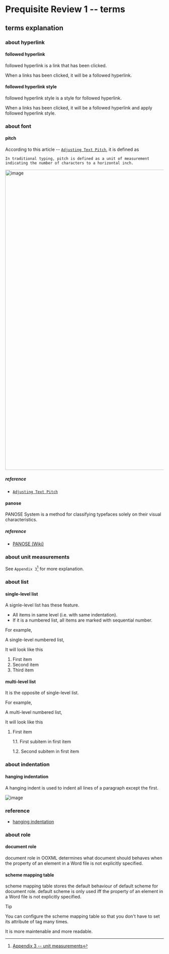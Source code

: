 # Prequisite Review 1 -- terms
## terms explanation
### about hyperlink
#### followed hyperlink
followed hyperlink is a link that has been clicked.

When a links has been clicked, it will be a followed hyperlink.

#### followed hyperlink style
followed hyperlink style is a style for followed hyperlink.

When a links has been clicked, it will be a followed hyperlink and apply followed hyperlink style.

### about font
#### pitch 
According to this article -- [`Adjusting Text Pitch`](https://wordribbon.tips.net/T013688_Adjusting_Text_Pitch.html), it is defined as 

```
In traditional typing, pitch is defined as a unit of measurement indicating the number of characters to a horizontal inch.
```

<img width="952" alt="image" src="https://github.com/user-attachments/assets/c7080e93-0684-42eb-8c76-36ee6b93e05f" />

##### reference
+ [`Adjusting Text Pitch`](https://wordribbon.tips.net/T013688_Adjusting_Text_Pitch.html)

#### panose 
PANOSE System is a method for classifying typefaces solely on their visual characteristics.

##### reference
+ [PANOSE (Wiki)](https://en.wikipedia.org/wiki/PANOSE)

### about unit measurements
See `Appendix 3`[^1] for more explanation.

### about list
#### single-level list
A signle-level list has these feature.

+ All items in same level (i.e. with same indentation).
+ If it is a numbered list, all items are marked with sequential number.

For example,

A single-level numbered list, 

It will look like this

1. First item
2. Second item
3. Third item

#### multi-level list
It is the opposite of single-level list.

For example,

A multi-level numbered list, 

It will look like this

1. First item

   1.1. First subitem in first item

   1.2. Second subitem in first item

### about indentation
#### hanging indentation
A hanging indent is used to indent all lines of a paragraph except the first.

![image](https://github.com/user-attachments/assets/5b7a9900-717c-4b1a-a0a2-24189b64d4ee)

### reference
+ [hanging indentation](https://www.scribbr.com/citing-sources/hanging-indent/)

### about role
#### document role
document role in OOXML determines what document should behaves when the property of an element in a Word file is not explicitly specified.

#### scheme mapping table
scheme mapping table stores the default behaviour of default scheme for document role. default scheme is only used iff the property of an element in a Word file is not explicitly specified.

> [!TIP]
> You can configure the scheme mapping table so that you don't have to set its attribute of tag many times.
>
> It is more maintenable and more readable.
  
[^1]: [Appendix 3 -- unit measurements](https://github.com/40843245/XmlOfOffice/blob/main/Word/structure/Appendix%203%20--%20unit%20measurements.md)
